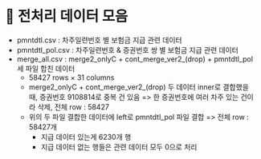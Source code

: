 # 📌 전처리 데이터 모음

* pmntdtl.csv       : 차주일련번호 별 보험금 지급 관련 데이터
* pmntdtl_pol.csv   : 차주일련번호 & 증권번호 쌍 별 보험금 지급 관련 데이터
* merge_all.csv     : merge2_onlyC + cont_merge_ver2_(drop) + pmntdtl_pol 세 파일 합친 데이터
    - 58427 rows × 31 columns
    - merge2_onlyC + cont_merge_ver2_(drop) 두 데이터 inner로 결합했을 때, 증권번호 9108814로 중복 건 있음 => 한 증권번호에 여러 차주 있는 건이라 삭제, 전체 row : 58427
    - 위의 두 파일 결합한 데이터에 left로 pmntdtl_pol 파일 결합 => 전체 row : 58427개
        - 지급 데이터 있는게 6230개 행
        - 지급 데이터 없는 행들은 관련 데이터 모두 0으로 처리


